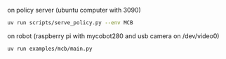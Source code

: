 
on policy server (ubuntu computer with 3090)

```bash
uv run scripts/serve_policy.py --env MCB
```

on robot (raspberry pi with mycobot280 and usb camera on /dev/video0)

```bash
uv run examples/mcb/main.py
```
